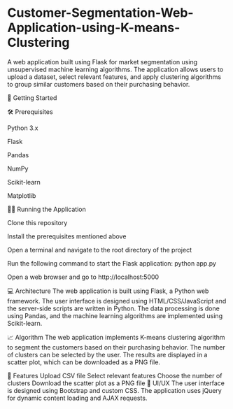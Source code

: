 # Customer-Segmentation-Web-Application-using-K-means-Clustering
A web application built using Flask for market segmentation using unsupervised machine learning algorithms. The application allows users to upload a dataset, select relevant features, and apply clustering algorithms to group similar customers based on their purchasing behavior.


🚀 Getting Started


🛠️ Prerequisites

Python 3.x


Flask


Pandas


NumPy


Scikit-learn


Matplotlib


🏃‍♀️ Running the Application

Clone this repository

Install the prerequisites mentioned above

Open a terminal and navigate to the root directory of the project

Run the following command to start the Flask application: python app.py

Open a web browser and go to http://localhost:5000

💻 Architecture
The web application is built using Flask, a Python web framework. The user interface is designed using HTML/CSS/JavaScript and the server-side scripts are written in Python. The data processing is done using Pandas, and the machine learning algorithms are implemented using Scikit-learn.

📈 Algorithm
The web application implements K-means clustering algorithm to segment the customers based on their purchasing behavior. The number of clusters can be selected by the user. The results are displayed in a scatter plot, which can be downloaded as a PNG file.

🌟 Features
Upload CSV file
Select relevant features
Choose the number of clusters
Download the scatter plot as a PNG file
🎨 UI/UX
The user interface is designed using Bootstrap and custom CSS. The application uses jQuery for dynamic content loading and AJAX requests.
